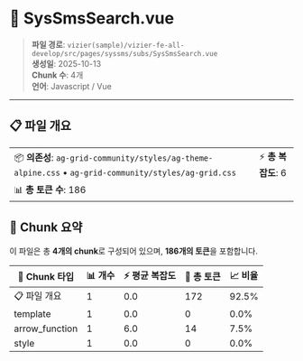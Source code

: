 # 📄 SysSmsSearch.vue

> **파일 경로**: `vizier(sample)/vizier-fe-all-develop/src/pages/syssms/subs/SysSmsSearch.vue`  
> **생성일**: 2025-10-13  
> **Chunk 수**: 4개  
> **언어**: Javascript / Vue
---





## 📋 파일 개요

| | |
|--|--|
| 📦 **의존성**: `ag-grid-community/styles/ag-theme-alpine.css` • `ag-grid-community/styles/ag-grid.css` | ⚡ **총 복잡도**: 6 |
| 📊 **총 토큰 수**: 186 |  |






## 🧩 Chunk 요약

이 파일은 총 **4개의 chunk**로 구성되어 있으며, **186개의 토큰**을 포함합니다.

| 🧩 Chunk 타입 | 📊 개수 | ⚡ 평균 복잡도 | 📝 총 토큰 | 📈 비율 |
|---------------|--------|-------------|----------|--------|
| 📋 파일 개요 | 1 | 0.0 | 172 | 92.5% |
| template | 1 | 0.0 | 0 | 0.0% |
| arrow_function | 1 | 6.0 | 14 | 7.5% |
| style | 1 | 0.0 | 0 | 0.0% |

